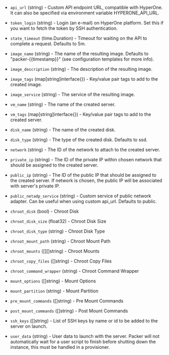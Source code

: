 <!-- Code generated from the comments of the Config struct in builder/hyperone/config.go; DO NOT EDIT MANUALLY -->

-   `api_url` (string) - Custom API endpoint URL, compatible with HyperOne.
    It can also be specified via environment variable HYPERONE_API_URL.
    
-   `token_login` (string) - Login (an e-mail) on HyperOne platform. Set this
    if you want to fetch the token by SSH authentication.
    
-   `state_timeout` (time.Duration) - Timeout for waiting on the API to complete
    a request. Defaults to 5m.
    
-   `image_name` (string) - The name of the resulting image. Defaults to
    "packer-{{timestamp}}"
    (see configuration templates for more info).
    
-   `image_description` (string) - The description of the resulting image.
    
-   `image_tags` (map[string]interface{}) - Key/value pair tags to
    add to the created image.
    
-   `image_service` (string) - The service of the resulting image.
    
-   `vm_name` (string) - The name of the created server.
    
-   `vm_tags` (map[string]interface{}) - Key/value pair tags to
    add to the created server.
    
-   `disk_name` (string) - The name of the created disk.
    
-   `disk_type` (string) - The type of the created disk. Defaults to ssd.
    
-   `network` (string) - The ID of the network to attach to the created server.
    
-   `private_ip` (string) - The ID of the private IP within chosen network
    that should be assigned to the created server.
    
-   `public_ip` (string) - The ID of the public IP that should be assigned to
    the created server. If network is chosen, the public IP will be associated
    with server's private IP.
    
-   `public_netadp_service` (string) - Custom service of public network adapter.
    Can be useful when using custom api_url. Defaults to public.
    
-   `chroot_disk` (bool) - Chroot Disk
-   `chroot_disk_size` (float32) - Chroot Disk Size
-   `chroot_disk_type` (string) - Chroot Disk Type
-   `chroot_mount_path` (string) - Chroot Mount Path
-   `chroot_mounts` ([][]string) - Chroot Mounts
-   `chroot_copy_files` ([]string) - Chroot Copy Files
-   `chroot_command_wrapper` (string) - Chroot Command Wrapper
-   `mount_options` ([]string) - Mount Options
-   `mount_partition` (string) - Mount Partition
-   `pre_mount_commands` ([]string) - Pre Mount Commands
-   `post_mount_commands` ([]string) - Post Mount Commands
-   `ssh_keys` ([]string) - List of SSH keys by name or id to be added
    to the server on launch.
    
-   `user_data` (string) - User data to launch with the server. Packer will not
    automatically wait for a user script to finish before shutting down the
    instance, this must be handled in a provisioner.
    